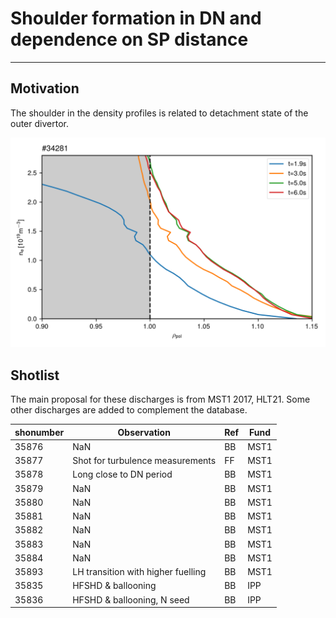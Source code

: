 # Shoulder formation in DN and dependence on SP distance
---

## Motivation

The shoulder in the density profiles is related to detachment state of the outer divertor.

![alt text](./Figures/lin34281.png "Possible shoulder formation in reflectometry profiles.")

## Shotlist

The main proposal for these discharges is from MST1 2017, HLT21.
Some other discharges are added to complement the database.

| shonumber | Observation | Ref | Fund |
|---|---|---|---|
| 35876 | NaN | BB | MST1 |
| 35877 | Shot for turbulence measurements | FF | MST1 |
| 35878 | Long close to DN period | BB | MST1 |
| 35879 | NaN | BB | MST1 |
| 35880 | NaN | BB | MST1 |
| 35881 | NaN | BB | MST1 |
| 35882 | NaN | BB | MST1 |
| 35883 | NaN | BB | MST1 |
| 35884 | NaN | BB | MST1 |
| 35893 | LH transition with higher fuelling | BB | MST1 |
| 35835 | HFSHD & ballooning | BB | IPP |
| 35836 | HFSHD & ballooning, N seed | BB | IPP |
